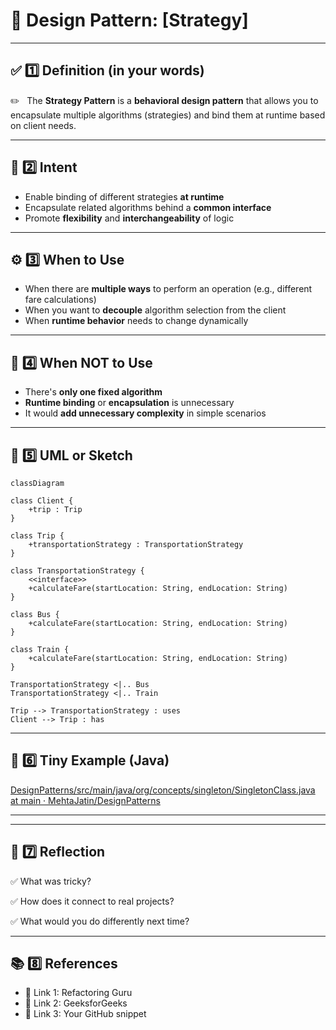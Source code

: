 # 📌 Design Pattern: [**Strategy**]

---

## ✅ 1️⃣ Definition (in your words)

✏️   The **Strategy Pattern** is a **behavioral design pattern** that allows you to encapsulate multiple algorithms (strategies) and bind them at runtime based on client needs.

---

## 🎯 2️⃣ Intent

- Enable binding of different strategies **at runtime**
- Encapsulate related algorithms behind a **common interface**
- Promote **flexibility** and **interchangeability** of logic

---

## ⚙️ 3️⃣ When to Use

- When there are **multiple ways** to perform an operation (e.g., different fare calculations)
- When you want to **decouple** algorithm selection from the client
- When **runtime behavior** needs to change dynamically

---

## 🚫 4️⃣ When NOT to Use

- There's **only one fixed algorithm**
- **Runtime binding** or **encapsulation** is unnecessary
- It would **add unnecessary complexity** in simple scenarios

---

## 🧩 5️⃣ UML or Sketch

```mermaid
classDiagram

class Client {
    +trip : Trip
}

class Trip {
    +transportationStrategy : TransportationStrategy
}

class TransportationStrategy {
    <<interface>>
    +calculateFare(startLocation: String, endLocation: String)
}

class Bus {
    +calculateFare(startLocation: String, endLocation: String)
}

class Train {
    +calculateFare(startLocation: String, endLocation: String)
}

TransportationStrategy <|.. Bus
TransportationStrategy <|.. Train

Trip --> TransportationStrategy : uses
Client --> Trip : has

```

---

## 📝 6️⃣ Tiny Example (Java)

[DesignPatterns/src/main/java/org/concepts/singleton/SingletonClass.java at main · MehtaJatin/DesignPatterns](https://github.com/MehtaJatin/DesignPatterns/blob/main/src/main/java/org/concepts/singleton/SingletonClass.java)

---

---

## 🧠 7️⃣ Reflection

✅ What was tricky?

✅ How does it connect to real projects?

✅ What would you do differently next time?

---

## 📚 8️⃣ References

- 📖 Link 1: Refactoring Guru
- 📖 Link 2: GeeksforGeeks
- 📖 Link 3: Your GitHub snippet
